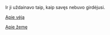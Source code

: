 Ir ji uždainavo taip, kaip savęs nebuvo girdėjusi.

[Apie vėją](apie-vėją/apie-vėją.md)

[Apie žemę](apie-žemę/apie-žemę.md)